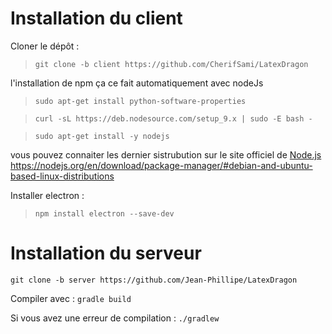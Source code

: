 # Installation du client

Cloner le dépôt :

>`git clone -b client https://github.com/CherifSami/LatexDragon`


l'installation de npm ça ce fait automatiquement avec nodeJs
> `sudo apt-get install python-software-properties`

> `curl -sL https://deb.nodesource.com/setup_9.x | sudo -E bash -`

> `sudo apt-get install -y nodejs`

vous pouvez connaiter les dernier sistrubution sur le site officiel de [Node.js](https://nodejs.org/en/)
https://nodejs.org/en/download/package-manager/#debian-and-ubuntu-based-linux-distributions

Installer electron :
> `npm install electron --save-dev`

# Installation du serveur

`git clone -b server https://github.com/Jean-Phillipe/LatexDragon`

Compiler avec :
`gradle build`

Si vous avez une erreur de compilation :
`./gradlew`
